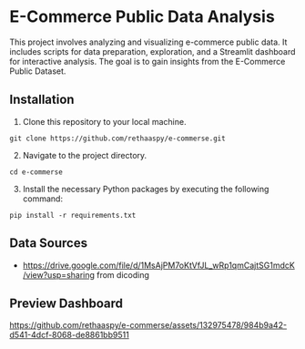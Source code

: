 # E-Commerce Public Data Analysis 

This project involves analyzing and visualizing e-commerce public data. It includes scripts for data preparation, exploration, and a Streamlit dashboard for interactive analysis. The goal is to gain insights from the E-Commerce Public Dataset.

## Installation
1. Clone this repository to your local machine.
```
git clone https://github.com/rethaaspy/e-commerse.git
```
2. Navigate to the project directory.
```
cd e-commerse
```
   
3. Install the necessary Python packages by executing the following command:
```
pip install -r requirements.txt
```

## Data Sources 
- https://drive.google.com/file/d/1MsAjPM7oKtVfJL_wRp1qmCajtSG1mdcK/view?usp=sharing from dicoding

## Preview Dashboard


https://github.com/rethaaspy/e-commerse/assets/132975478/984b9a42-d541-4dcf-8068-de8861bb9511

